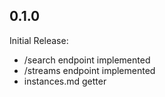## 0.1.0

Initial Release:
- /search endpoint implemented
- /streams endpoint implemented
- instances.md getter